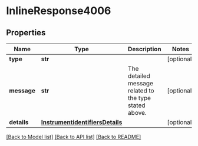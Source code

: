 # InlineResponse4006

## Properties
Name | Type | Description | Notes
------------ | ------------- | ------------- | -------------
**type** | **str** |  | [optional] 
**message** | **str** | The detailed message related to the type stated above. | [optional] 
**details** | [**InstrumentidentifiersDetails**](InstrumentidentifiersDetails.md) |  | [optional] 

[[Back to Model list]](../README.md#documentation-for-models) [[Back to API list]](../README.md#documentation-for-api-endpoints) [[Back to README]](../README.md)



